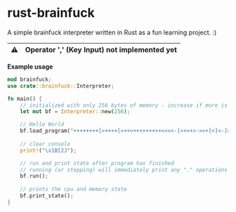 # rust-brainfuck

A simple brainfuck interpreter written in Rust as a fun learning project. :)

| ⚠ | Operator ',' (Key Input) not implemented yet |
|---|---|

**Example usage**

```rust
mod brainfuck;
use crate::brainfuck::Interpreter;

fn main() {
    // initialized with only 256 bytes of memory - increase if more is needed
    let mut bf = Interpreter::new(256); 

    // Hello World
    bf.load_program("++++++++[>++++[>++>+++>+++>+<<<<-]>+>+>->>+[<]<-]>>.>---.+++++++..+++.>>.<-.<.+++.------.--------.>>+.>++.");
    
    // clear console
    print!("\x1B[2J");

    // run and print state after program has finished
    // running (or stepping) will immediately print any "." operations
    bf.run();
    
    // prints the cpu and memory state
    bf.print_state();
}
```

